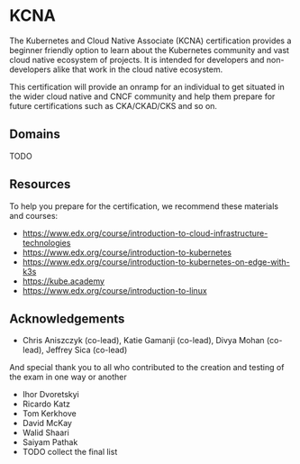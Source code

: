 # KCNA

The Kubernetes and Cloud Native Associate (KCNA) certification provides a beginner friendly option to learn about the Kubernetes community and vast cloud native ecosystem of projects. It is intended for developers and non-developers alike that work in the cloud native ecosystem.

This certification will provide an onramp for an individual to get situated in the wider cloud native and CNCF community and help them prepare for future certifications such as CKA/CKAD/CKS and so on.

## Domains

TODO

## Resources

To help you prepare for the certification, we recommend these materials and courses:

* https://www.edx.org/course/introduction-to-cloud-infrastructure-technologies
* https://www.edx.org/course/introduction-to-kubernetes
* https://www.edx.org/course/introduction-to-kubernetes-on-edge-with-k3s
* https://kube.academy
* https://www.edx.org/course/introduction-to-linux

## Acknowledgements 

* Chris Aniszczyk (co-lead), Katie Gamanji (co-lead), Divya Mohan (co-lead), Jeffrey Sica (co-lead)

And special thank you to all who contributed to the creation and testing of the exam in one way or another

* Ihor Dvoretskyi
* Ricardo Katz
* Tom Kerkhove
* David McKay
* Walid Shaari
* Saiyam Pathak
* TODO collect the final list
